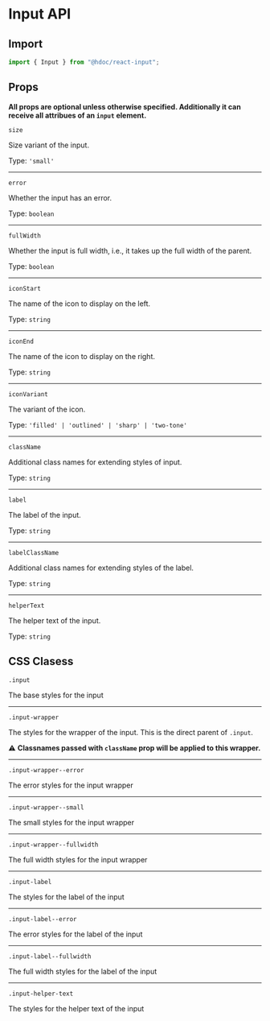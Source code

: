 # Input API

## Import

```js
import { Input } from "@hdoc/react-input";
```

## Props

**All props are optional unless otherwise specified.
Additionally it can receive all attribues of an `input` element.**

`size`

Size variant of the input.

Type: `'small'`

---

`error`

Whether the input has an error.

Type: `boolean`

---

`fullWidth`

Whether the input is full width, i.e., it takes up the full width of the parent.

Type: `boolean`

---

`iconStart`

The name of the icon to display on the left.

Type: `string`

---

`iconEnd`

The name of the icon to display on the right.

Type: `string`

---

`iconVariant`

The variant of the icon.

Type: `'filled' | 'outlined' | 'sharp' | 'two-tone'`

---

`className`

Additional class names for extending styles of input.

Type: `string`

---

`label`

The label of the input.

Type: `string`

---

`labelClassName`

Additional class names for extending styles of the label.

Type: `string`

---

`helperText`

The helper text of the input.

Type: `string`

## CSS Clasess

`.input`

The base styles for the input

---

`.input-wrapper`

The styles for the wrapper of the input. This is the direct parent of `.input`.

:warning: **Classnames passed with `className` prop will be applied to this wrapper.**

---

`.input-wrapper--error`

The error styles for the input wrapper

---

`.input-wrapper--small`

The small styles for the input wrapper

---

`.input-wrapper--fullwidth`

The full width styles for the input wrapper

---

`.input-label`

The styles for the label of the input

---

`.input-label--error`

The error styles for the label of the input

---

`.input-label--fullwidth`

The full width styles for the label of the input

---

`.input-helper-text`

The styles for the helper text of the input
